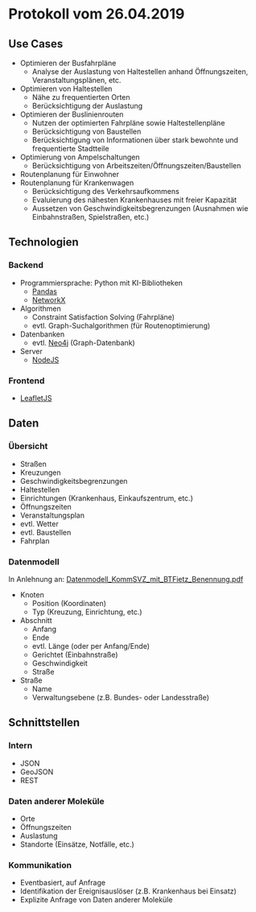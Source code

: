 # Protokoll vom 26.04.2019

## Use Cases

 - Optimieren der Busfahrpläne
   - Analyse der Auslastung von Haltestellen anhand Öffnungszeiten, Veranstaltungsplänen, etc.
 - Optimieren von Haltestellen
   - Nähe zu frequentierten Orten
   - Berücksichtigung der Auslastung
 - Optimieren der Buslinienrouten
   - Nutzen der optimierten Fahrpläne sowie Haltestellenpläne
   - Berücksichtigung von Baustellen
   - Berücksichtigung von Informationen über stark bewohnte und frequentierte Stadtteile
 - Optimierung von Ampelschaltungen
   - Berücksichtigung von Arbeitszeiten/Öffnungszeiten/Baustellen
 - Routenplanung für Einwohner
 - Routenplanung für Krankenwagen
   - Berücksichtigung des Verkehrsaufkommens
   - Evaluierung des nähesten Krankenhauses mit freier Kapazität
   - Aussetzen von Geschwindigkeitsbegrenzungen (Ausnahmen wie Einbahnstraßen, Spielstraßen, etc.)
   
## Technologien

### Backend

 - Programmiersprache: Python mit KI-Bibliotheken
   - [Pandas](https://pandas.pydata.org/)
   - [NetworkX](https://networkx.github.io/)
 - Algorithmen
   - Constraint Satisfaction Solving (Fahrpläne)
   - evtl. Graph-Suchalgorithmen (für Routenoptimierung)
 - Datenbanken
   - evtl. [Neo4j](https://neo4j.com) (Graph-Datenbank)
 - Server
   - [NodeJS](https://nodejs.org)
   
### Frontend

 - [LeafletJS](https://leafletjs.com)
   
## Daten

### Übersicht
  
  - Straßen
  - Kreuzungen
  - Geschwindigkeitsbegrenzungen
  - Haltestellen
  - Einrichtungen (Krankenhaus, Einkaufszentrum, etc.)
  - Öffnungszeiten
  - Veranstaltungsplan
  - evtl. Wetter
  - evtl. Baustellen
  - Fahrplan
  
### Datenmodell

In Anlehnung an: [Datenmodell_KommSVZ_mit_BTFietz_Benennung.pdf](http://www.cio.m-v.de/static/CIO/Dateien/KE/Kommunale_Strassen/Datenmodell_KommSVZ_mit_BTFietz_Benennung.pdf)

  - Knoten
    - Position (Koordinaten)
    - Typ (Kreuzung, Einrichtung, etc.)
  - Abschnitt
    - Anfang
    - Ende
    - evtl. Länge (oder per Anfang/Ende)
    - Gerichtet (Einbahnstraße)
    - Geschwindigkeit
    - Straße
  - Straße
    - Name
    - Verwaltungsebene (z.B. Bundes- oder Landesstraße)
    
## Schnittstellen

### Intern

 - JSON
 - GeoJSON
 - REST

### Daten anderer Moleküle

 - Orte
 - Öffnungszeiten
 - Auslastung
 - Standorte (Einsätze, Notfälle, etc.)
 
### Kommunikation

 - Eventbasiert, auf Anfrage
 - Identifikation der Ereignisauslöser (z.B. Krankenhaus bei Einsatz)
 - Explizite Anfrage von Daten anderer Moleküle